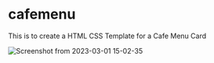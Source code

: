 # cafemenu
This is to create a HTML CSS Template for a Cafe Menu Card

![Screenshot from 2023-03-01 15-02-35](https://user-images.githubusercontent.com/28802910/222286514-5a81adc5-9a20-473d-ace2-aa32087b6292.png)
